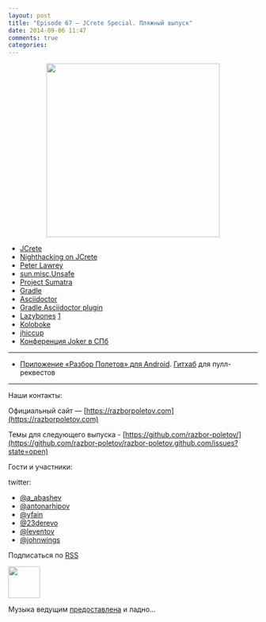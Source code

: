 ```yaml
---
layout: post
title: "Episode 67 — JCrete Special. Пляжный выпуск"
date: 2014-09-06 11:47
comments: true
categories: 
---
```



<div class="separator" style="clear: both; text-align: center;">
<a href="https://razborpoletov.com/images/razbor_67_text.jpg" imageanchor="1" style="margin-left: 1em; margin-right: 1em;"><img border="0" height="350" src="https://razborpoletov.com/images/razbor_67_text.jpg" width="350" /></a>
</div>

* [JCrete](http://www.jcrete.org/) 
* [Nighthacking on JCrete](http://nighthacking.com/category/jcrete2014/)
* [Peter Lawrey](http://vanillajava.blogspot.com/)
* [sun.misc.Unsafe](http://mishadoff.com/blog/java-magic-part-4-sun-dot-misc-dot-unsafe/)
* [Project Sumatra](http://openjdk.java.net/projects/sumatra/)
* [Gradle](http://www.gradle.org/)
* [Asciidoctor](http://asciidoctor.org/)
* [Gradle Asciidoctor plugin](https://github.com/asciidoctor/asciidoctor-gradle-plugin) 
* [Lazybones](https://github.com/pledbrook/lazybones) [1](http://habrahabr.ru/post/218205/)
* [Koloboke](https://github.com/OpenHFT/Koloboke)
* [jhiccup](http://www.azulsystems.com/jHiccup)
* [Конференция Joker в СПб](http://jokerconf.com/)

---
- [Приложение «Разбор Полетов» для Android](https://play.google.com/store/apps/details?id=com.shonenfactory.razborpoletov). [Гитхаб](https://github.com/rsi2m/RazborPoletov) для пулл-реквестов

---

Наши контакты:

Официальный сайт — [https://razborpoletov.com](https://razborpoletov.com)

Темы для следующего выпуска - [https://github.com/razbor-poletov/](https://github.com/razbor-poletov/razbor-poletov.github.com/issues?state=open)

Гости и участники:

twitter: 

 * [@a_abashev](https://twitter.com/#!/a_abashev)
 * [@antonarhipov](https://twitter.com/#!/antonarhipov)
 * [@yfain](https://twitter.com/#!/yfain)
 * [@23derevo](https://twitter.com/#!/23derevo)
 * [@leventov](https://twitter.com/#!/leventov)
 * [@johnwings](https://twitter.com/#!/JohnWings)
 

<!-- player goes here-->

<audio preload="none">
   <source src="http://traffic.libsyn.com/razborpoletov/razbor_67.mp3" type="audio/mp3" />
   Your browser does not support the audio tag.
</audio>

Подписаться по [RSS](http://feeds.feedburner.com/razbor-podcast)

<!-- episode file link goes here-->
<a href="http://traffic.libsyn.com/razborpoletov/razbor_67.mp3" imageanchor="1" style="clear: left; margin-bottom: 1em; margin-left: auto; margin-right: 2em;"><img border="0" height="64" src="https://razborpoletov.com/images/mp3.png" width="64" /></a>

Музыка ведущим [предоставлена](http://www.audiobank.fm/single-music/27/111/More-And-Less/) и ладно...
